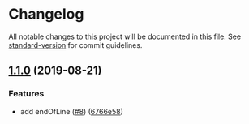 # Changelog

All notable changes to this project will be documented in this file. See [standard-version](https://github.com/conventional-changelog/standard-version) for commit guidelines.

## [1.1.0](https://github.com/inabagumi/prettier-config/compare/v1.0.0...v1.1.0) (2019-08-21)


### Features

* add endOfLine ([#8](https://github.com/inabagumi/prettier-config/issues/8)) ([6766e58](https://github.com/inabagumi/prettier-config/commit/6766e58))
